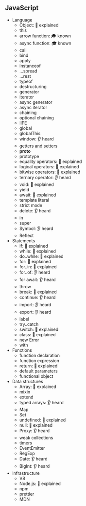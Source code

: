 ## JavaScript

- Language
  - Object: 🙋 explained
  - this
  - arrow function: 🎓 known
  - async function: 🎓 known
  - call
  - bind
  - apply
  - instanceof
  - ...spread
  - ...rest
  - typeof
  - destructuring
  - generator
  - iterator
  - async generator
  - async iterator
  - chaining
  - optional chaining
  - IIFE
  - global
  - globalThis
  - window: 👂 heard
  - getters and setters
  - __proto__
  - prototype
  - equality operators: 🙋 explained
  - logical operators: 🙋 explained
  - bitwise operators: 🙋 explained
  - ternary operator: 👂 heard
  - void: 🙋 explained
  - yield
  - await: 🙋 explained
  - template literal
  - strict mode
  - delete: 👂 heard
  - in
  - super
  - Symbol: 👂 heard
  - Reflect
- Statements
  - if: 🙋 explained
  - while: 🙋 explained
  - do..while: 🙋 explained
  - for: 🙋 explained
  - for..in: 🙋 explained
  - for..of: 👂 heard
  - for await: 👂 heard
  - throw
  - break: 🙋 explained
  - continue: 👂 heard
  - import: 👂 heard
  - export: 👂 heard
  - label
  - try..catch
  - switch: 🙋 explained
  - class: 🙋 explained
  - new Error
  - with
- Functions
  - function declaration
  - function expression
  - return: 🙋 explained
  - default parameters
  - functional object
- Data structures
  - Array: 🙋 explained
  - mixin
  - extend
  - typed arrays: 👂 heard
  - Map
  - Set
  - undefined: 🙋 explained
  - null: 🙋 explained
  - Proxy: 👂 heard
  - weak collections
  - timers
  - EventEmitter
  - RegExp
  - Date: 👂 heard
  - BigInt: 👂 heard
- Infrastructure
  - V8
  - Node.js: 🙋 explained
  - npm
  - prettier
  - MDN
